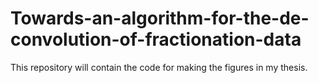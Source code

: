 # Towards-an-algorithm-for-the-de-convolution-of-fractionation-data
This repository will contain the code for making the figures in my thesis.
